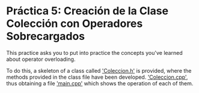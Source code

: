 ﻿# Práctica 5: Creación de la Clase Colección con Operadores Sobrecargados

This practice asks you to put into practice the concepts you've learned about operator overloading.

To do this, a skeleton of a class called ['Coleccion.h'](https://github.com/aleon2020/DS_2022-2023/blob/main/Pr%C3%A1cticas/Pr%C3%A1ctica%205%3A%20Creaci%C3%B3n%20de%20la%20clase%20Coleccion%20con%20operadores%20sobrecargados/src/Coleccion.h) is provided, where the methods provided in the class file have been developed. ['Coleccion.cpp'](https://github.com/aleon2020/DS_2022-2023/blob/main/Pr%C3%A1cticas/Pr%C3%A1ctica%205%3A%20Creaci%C3%B3n%20de%20la%20clase%20Coleccion%20con%20operadores%20sobrecargados/src/Coleccion.cpp), thus obtaining a file ['main.cpp'](https://github.com/aleon2020/DS_2022-2023/blob/main/Pr%C3%A1cticas/Pr%C3%A1ctica%205%3A%20Creaci%C3%B3n%20de%20la%20clase%20Coleccion%20con%20operadores%20sobrecargados/src/main.cpp) which shows the operation of each of them.
